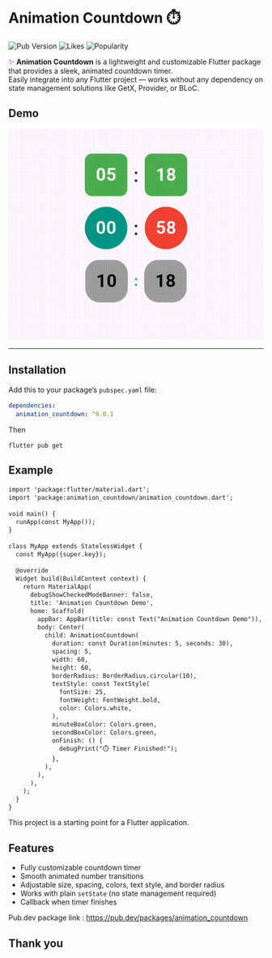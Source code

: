 # Animation Countdown ⏱️

![Pub Version](https://img.shields.io/pub/v/animation_countdown?color=blue&label=pub%20version)
![Likes](https://img.shields.io/pub/likes/animation_countdown?color=yellow)
![Popularity](https://img.shields.io/pub/popularity/animation_countdown?color=green)

✨ **Animation Countdown** is a lightweight and customizable Flutter package that provides a sleek, animated countdown timer.  
Easily integrate into any Flutter project — works without any dependency on state management solutions like GetX, Provider, or BLoC.


## Demo

![Demo](https://raw.githubusercontent.com/Prashant1125/animated_countdown/main/show_timer.gif)

---

## Installation

Add this to your package’s `pubspec.yaml` file:
```yaml
dependencies:
  animation_countdown: ^0.0.1
```
Then
```
flutter pub get
```

## Example
```
import 'package:flutter/material.dart';
import 'package:animation_countdown/animation_countdown.dart';

void main() {
  runApp(const MyApp());
}

class MyApp extends StatelessWidget {
  const MyApp({super.key});

  @override
  Widget build(BuildContext context) {
    return MaterialApp(
      debugShowCheckedModeBanner: false,
      title: 'Animation Countdown Demo',
      home: Scaffold(
        appBar: AppBar(title: const Text("Animation Countdown Demo")),
        body: Center(
          child: AnimationCountdown(
            duration: const Duration(minutes: 5, seconds: 30),
            spacing: 5,
            width: 60,
            height: 60,
            borderRadius: BorderRadius.circular(10),
            textStyle: const TextStyle(
              fontSize: 25,
              fontWeight: FontWeight.bold,
              color: Colors.white,
            ),
            minuteBoxColor: Colors.green,
            secondBoxColor: Colors.green,
            onFinish: () {
              debugPrint("⏱️ Timer Finished!");
            },
          ),
        ),
      ),
    );
  }
}
```
This project is a starting point for a Flutter application.

## Features

- Fully customizable countdown timer
- Smooth animated number transitions
- Adjustable size, spacing, colors, text style, and border radius
- Works with plain `setState` (no state management required)
- Callback when timer finishes

Pub.dev package link : https://pub.dev/packages/animation_countdown

## Thank you
